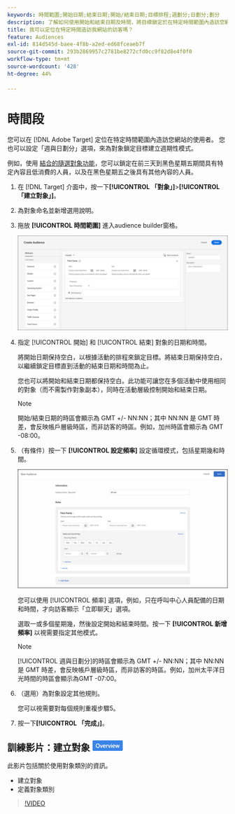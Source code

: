 ```yaml
---
keywords: 時間範圍;開始日期;結束日期;開始/結束日期;目標排程;週劃分;日劃分;劃分
description: 了解如何使用開始和結束日期及時間，將目標鎖定於在特定時間範圍內造訪您網站的使用者。
title: 我可以定位在特定時間造訪我網站的訪客嗎？
feature: Audiences
exl-id: 814d545d-baee-4f8b-a2ed-ed68fceaeb7f
source-git-commit: 293b2869957c2781be8272cfd0cc9f82d8e4f0f0
workflow-type: tm+mt
source-wordcount: '428'
ht-degree: 44%

---
```


# 時間段

您可以在 [!DNL Adobe Target] 定位在特定時間範圍內造訪您網站的使用者。 您也可以設定「週與日劃分」選項，來為對象鎖定目標建立週期性模式。

例如，使用 [結合的隨選對象功能](/help/main/c-target/combining-multiple-audiences.md#concept_A7386F1EA4394BD2AB72399C225981E5)，您可以鎖定在前三天到黑色星期五期間具有特定內容且低消費的人員，以及在黑色星期五之後具有其他內容的人員。

1. 在 [!DNL Target] 介面中，按一下&#x200B;**[!UICONTROL 「對象」]**>**[!UICONTROL 「建立對象」]**。
1. 為對象命名並新增選用說明。
1. 拖放 **[!UICONTROL 時間範圍]** 進入audience builder窗格。

   ![target_timerane_dialog影像](assets/target_timeframe_dialog.png)

1. 指定 [!UICONTROL 開始] 和 [!UICONTROL 結束] 對象的日期和時間。

   將開始日期保持空白，以根據活動的排程來鎖定目標。將結束日期保持空白，以繼續鎖定目標直到活動的結束日期和時間為止。

   您也可以將開始和結束日期都保持空白。此功能可讓您在多個活動中使用相同的對象（而不需製作對象副本），同時在活動層級控制開始和結束日期。

   >[!NOTE]
   >
   >開始/結束日期的時區會顯示為 GMT +/- NN:NN；其中 NN:NN 是 GMT 時差，會反映帳戶層級時區，而非訪客的時區。例如，加州時區會顯示為 GMT -08:00。

1. （有條件）按一下 **[!UICONTROL 設定頻率]** 設定循環模式，包括星期幾和時間。

   ![週與日劃分](assets/week_and_day_parting.png)

   您可以使用 [!UICONTROL 頻率] 選項，例如，只在呼叫中心人員配備的日期和時間，才向訪客顯示「立即聊天」選項。

   選取一或多個星期幾，然後設定開始和結束時間。按一下 **[!UICONTROL 新增頻率]** 以視需要指定其他模式。

   >[!NOTE]
   >
   >[!UICONTROL 週與日劃分]的時區會顯示為 GMT +/- NN:NN；其中 NN:NN 是 GMT 時差，會反映帳戶層級時區，而非訪客的時區。例如，加州太平洋日光時間的時區會顯示為GMT -07:00。

1. （選用）為對象設定其他規則。

   您可以視需要對每個規則重複步驟5。

1. 按一下&#x200B;**[!UICONTROL 「完成」]**。

## 訓練影片：建立對象 ![概述徽章](/help/main/assets/overview.png)

此影片包括關於使用對象類別的資訊。

* 建立對象
* 定義對象類別

>[!VIDEO](https://video.tv.adobe.com/v/17392)
